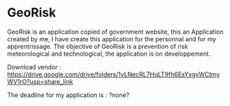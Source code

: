 # GeoRisk

GeoRisk is an application copied of government website, this an Application created by me, I have create this application for the personnal and for my apprentrissage.
The objective of GeoRisk is a prevention of risk meteorological and technological, the application is on developpement.

Download vendor : https://drive.google.com/drive/folders/1vLNecRL7HqLT9fh6EsYxgyWCtmyWV1rO?usp=share_link

The deadline for my application is : ?none?
